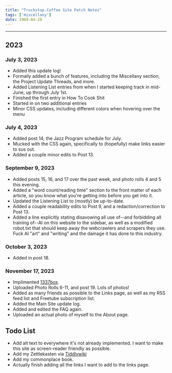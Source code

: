 ```yaml
---
title: "Truckstop.Coffee Site Patch Notes"
tags: ['miscellany']
date: 1969-04-20
---
```


---

## 2023

### July 3, 2023

* Added this update log!
* Formally added a bunch of features, including the Miscellany section, the Project Update Threads, and more.
* Added Listening List entries from when I started keeping track in mid-June, up through July 1st.
* Finished the first entry in How To Cook Shit
* Started in on two additional entries
* Minor CSS updates, including different colors when hovering over the menu

### July 4, 2023

* Added post 14, the Jazz Program schedule for July.
* Mucked with the CSS again, specifically to (hopefully) make links easier to sus out.
* Added a couple minor edits to Post 13.

### September 9, 2023

* Added posts 15, 16, and 17 over the past week, and photo rolls 4 and 5 this evening.
* Added a "word count/reading time" section to the front matter of each article, so you know what you're getting into before you get into it.
* Updated the Listening List to (mostly) be up-to-date.
* Added a couple readability edits to Post 9, and a redaction/correction to Post 13.
* Added a line explicitly stating disavowing all use of--and forbidding all training of--AI on this website to the sidebar, as well as a modified robot.txt that should keep away the webcrawlers and scrapers they use. Fuck AI "art" and "writing" and the damage it has done to this industry. 

### October 3, 2023

* Added in post 18.

### November 17, 2023

* Implimented [1337box](https://vimuser.org/1337box.html).
* Uploaded Photo Rolls 6-11, and post 19. Lots of photos!
* Added as many friends as possible to the Links page, as well as my RSS feed list and Freetube subscription list. 
* Added the Main Site update log.
* Added and edited the FAQ again. 
* Uploaded an actual photo of myself to the About page.

## Todo List

* Add alt text to everywhere it's not already implemented. I want to make this site as screen-reader friendly as possible.
* Add my Zettlekasten via [Tiddlywiki](https://tiddlywiki.com)
* Add my commonplace book.
* Actually finish adding all the links I want to add to the links page.